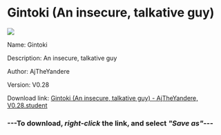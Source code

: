 # Gintoki (An insecure, talkative guy)

<img src = "https://raw.githubusercontent.com/Arbiter1223/Koukou-Gurashi-Custom-Students/master/Students/Files/Gintoki%20(An%20insecure%2C%20talkative%20guy).png">

Name: Gintoki

Description: An insecure, talkative guy

Author: AjTheYandere

Version: V0.28

Download link: <a href="https://raw.githubusercontent.com/Arbiter1223/Koukou-Gurashi-Custom-Students/master/Students/Files/Gintoki%20(An%20insecure%2C%20talkative%20guy)%20-%20AjTheYandere%2C%20V0.28.student">Gintoki (An insecure, talkative guy) - AjTheYandere, V0.28.student</a>

### ---**To download, _right-click_ the link, and select _"Save as"_**---
